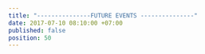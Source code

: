 ```yaml
---
title: "---------------FUTURE EVENTS ---------------"
date: 2017-07-10 08:10:00 +07:00
published: false
position: 50
---
```


